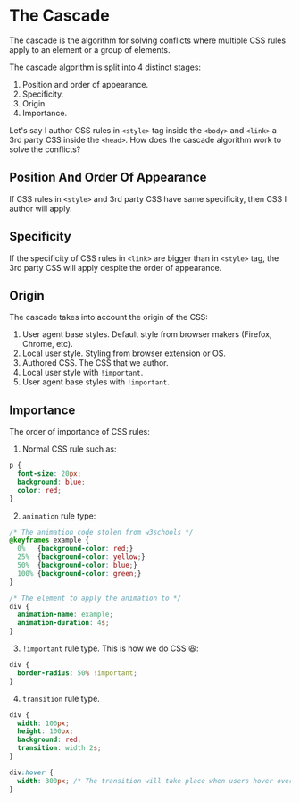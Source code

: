 # The Cascade
The cascade is the algorithm for solving conflicts where
multiple CSS rules apply to an element or a group of elements.

The cascade algorithm is split into 4 distinct stages:

1. Position and order of appearance.
2. Specificity.
3. Origin.
4. Importance.

Let's say I author CSS rules in `<style>` tag inside the `<body>` and `<link>` a 3rd party
CSS inside the `<head>`. How does the cascade algorithm work to solve the conflicts?

## Position And Order Of Appearance
If CSS rules in `<style>` and 3rd party CSS have same specificity, then CSS I author
will apply.

## Specificity
If the specificity of CSS rules in `<link>` are bigger than in `<style>` tag, the 3rd party CSS will
apply despite the order of appearance.

## Origin
The cascade takes into account the origin of the CSS: 

1. User agent base styles. Default style from browser makers (Firefox, Chrome, etc).
2. Local user style. Styling from browser extension or OS.
3. Authored CSS. The CSS that we author.
4. Local user style with `!important`.
5. User agent base styles with `!important`.

## Importance
The order of importance of CSS rules:

1. Normal CSS rule such as:

```css
p {
  font-size: 20px;
  background: blue;
  color: red;
}
```

2. `animation` rule type:

```css
/* The animation code stolen from w3schools */
@keyframes example {
  0%   {background-color: red;}
  25%  {background-color: yellow;}
  50%  {background-color: blue;}
  100% {background-color: green;}
}

/* The element to apply the animation to */
div {
  animation-name: example;
  animation-duration: 4s;
}
```

3. `!important` rule type. This is how we do CSS :laughing::

```css
div {
  border-radius: 50% !important;
}
```

4. `transition` rule type.

```css
div {
  width: 100px;
  height: 100px;
  background: red;
  transition: width 2s;
}

div:hover {
  width: 300px; /* The transition will take place when users hover over it. */
}
```
